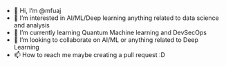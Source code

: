 - 👋 Hi, I’m @mfuaj
- 👀 I’m interested in AI/ML/Deep learning anything related to data science and analysis
- 🌱 I’m currently learning Quantum Machine learning and DevSecOps
- 💞️ I’m looking to collaborate on AI/ML or anything related to Deep Learning
- 📫 How to reach me maybe creating a pull request :D

<!---
mfuaj/mfuaj is a ✨ special ✨ repository because its `README.md` (this file) appears on your GitHub profile.
You can click the Preview link to take a look at your changes.
--->
